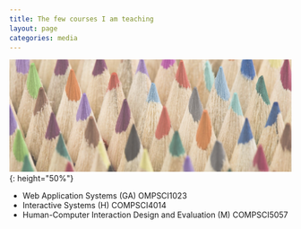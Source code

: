 ```yaml
---
title: The few courses I am teaching
layout: page
categories: media
---
```

![teaching](assets/teaching.jpg) {: height="50%"}
 - Web Application Systems (GA) OMPSCI1023
 - Interactive Systems (H) COMPSCI4014
 - Human-Computer Interaction Design and Evaluation (M) COMPSCI5057

